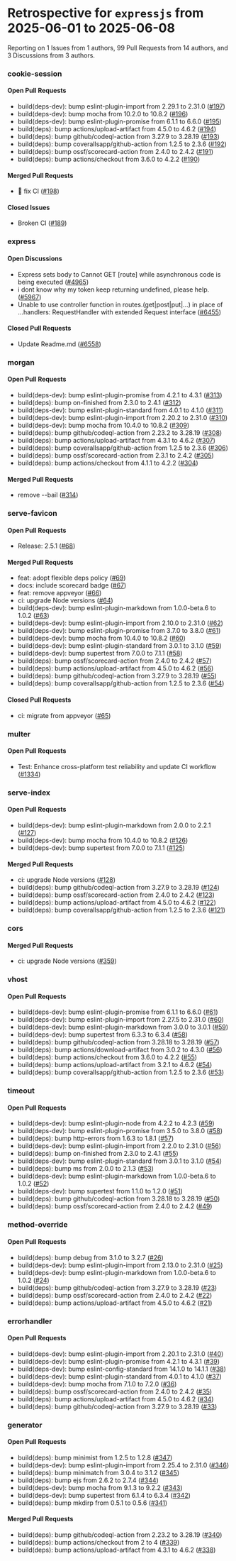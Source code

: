 # Retrospective for `expressjs` from 2025-06-01 to 2025-06-08

Reporting on 1 Issues from 1 authors, 99 Pull Requests from 14 authors, and 3 Discussions from 3 authors.


### cookie-session

#### Open Pull Requests

- build(deps-dev): bump eslint-plugin-import from 2.29.1 to 2.31.0 ([#197](https://github.com/expressjs/cookie-session/pull/197))
- build(deps-dev): bump mocha from 10.2.0 to 10.8.2 ([#196](https://github.com/expressjs/cookie-session/pull/196))
- build(deps-dev): bump eslint-plugin-promise from 6.1.1 to 6.6.0 ([#195](https://github.com/expressjs/cookie-session/pull/195))
- build(deps): bump actions/upload-artifact from 4.5.0 to 4.6.2 ([#194](https://github.com/expressjs/cookie-session/pull/194))
- build(deps): bump github/codeql-action from 3.27.9 to 3.28.19 ([#193](https://github.com/expressjs/cookie-session/pull/193))
- build(deps): bump coverallsapp/github-action from 1.2.5 to 2.3.6 ([#192](https://github.com/expressjs/cookie-session/pull/192))
- build(deps): bump ossf/scorecard-action from 2.4.0 to 2.4.2 ([#191](https://github.com/expressjs/cookie-session/pull/191))
- build(deps): bump actions/checkout from 3.6.0 to 4.2.2 ([#190](https://github.com/expressjs/cookie-session/pull/190))

#### Merged Pull Requests

- 💚 fix CI ([#198](https://github.com/expressjs/cookie-session/pull/198))

#### Closed Issues

- Broken CI ([#189](https://github.com/expressjs/cookie-session/issues/189))

### express

#### Open Discussions

- Express sets body to Cannot GET [route] while asynchronous code is being executed ([#4965](https://github.com/expressjs/express/discussions/4965))
- i dont know why my token keep returning undefined, please help. ([#5967](https://github.com/expressjs/express/discussions/5967))
- Unable to use controller function in routes.(get|post|put|...) in place of ...handlers: RequestHandler with extended Request interface ([#6455](https://github.com/expressjs/express/discussions/6455))

#### Closed Pull Requests

- Update Readme.md ([#6558](https://github.com/expressjs/express/pull/6558))

### morgan

#### Open Pull Requests

- build(deps-dev): bump eslint-plugin-promise from 4.2.1 to 4.3.1 ([#313](https://github.com/expressjs/morgan/pull/313))
- build(deps): bump on-finished from 2.3.0 to 2.4.1 ([#312](https://github.com/expressjs/morgan/pull/312))
- build(deps-dev): bump eslint-plugin-standard from 4.0.1 to 4.1.0 ([#311](https://github.com/expressjs/morgan/pull/311))
- build(deps-dev): bump eslint-plugin-import from 2.20.2 to 2.31.0 ([#310](https://github.com/expressjs/morgan/pull/310))
- build(deps-dev): bump mocha from 10.4.0 to 10.8.2 ([#309](https://github.com/expressjs/morgan/pull/309))
- build(deps): bump github/codeql-action from 2.23.2 to 3.28.19 ([#308](https://github.com/expressjs/morgan/pull/308))
- build(deps): bump actions/upload-artifact from 4.3.1 to 4.6.2 ([#307](https://github.com/expressjs/morgan/pull/307))
- build(deps): bump coverallsapp/github-action from 1.2.5 to 2.3.6 ([#306](https://github.com/expressjs/morgan/pull/306))
- build(deps): bump ossf/scorecard-action from 2.3.1 to 2.4.2 ([#305](https://github.com/expressjs/morgan/pull/305))
- build(deps): bump actions/checkout from 4.1.1 to 4.2.2 ([#304](https://github.com/expressjs/morgan/pull/304))

#### Merged Pull Requests

- remove --bail ([#314](https://github.com/expressjs/morgan/pull/314))

### serve-favicon

#### Open Pull Requests

- Release: 2.5.1 ([#68](https://github.com/expressjs/serve-favicon/pull/68))

#### Merged Pull Requests

- feat: adopt flexible deps policy ([#69](https://github.com/expressjs/serve-favicon/pull/69))
- docs: include scorecard badge ([#67](https://github.com/expressjs/serve-favicon/pull/67))
- feat: remove appveyor ([#66](https://github.com/expressjs/serve-favicon/pull/66))
- ci: upgrade Node versions ([#64](https://github.com/expressjs/serve-favicon/pull/64))
- build(deps-dev): bump eslint-plugin-markdown from 1.0.0-beta.6 to 1.0.2 ([#63](https://github.com/expressjs/serve-favicon/pull/63))
- build(deps-dev): bump eslint-plugin-import from 2.10.0 to 2.31.0 ([#62](https://github.com/expressjs/serve-favicon/pull/62))
- build(deps-dev): bump eslint-plugin-promise from 3.7.0 to 3.8.0 ([#61](https://github.com/expressjs/serve-favicon/pull/61))
- build(deps-dev): bump mocha from 10.4.0 to 10.8.2 ([#60](https://github.com/expressjs/serve-favicon/pull/60))
- build(deps-dev): bump eslint-plugin-standard from 3.0.1 to 3.1.0 ([#59](https://github.com/expressjs/serve-favicon/pull/59))
- build(deps-dev): bump supertest from 7.0.0 to 7.1.1 ([#58](https://github.com/expressjs/serve-favicon/pull/58))
- build(deps): bump ossf/scorecard-action from 2.4.0 to 2.4.2 ([#57](https://github.com/expressjs/serve-favicon/pull/57))
- build(deps): bump actions/upload-artifact from 4.5.0 to 4.6.2 ([#56](https://github.com/expressjs/serve-favicon/pull/56))
- build(deps): bump github/codeql-action from 3.27.9 to 3.28.19 ([#55](https://github.com/expressjs/serve-favicon/pull/55))
- build(deps): bump coverallsapp/github-action from 1.2.5 to 2.3.6 ([#54](https://github.com/expressjs/serve-favicon/pull/54))

#### Closed Pull Requests

- ci: migrate from appveyor ([#65](https://github.com/expressjs/serve-favicon/pull/65))

### multer

#### Open Pull Requests

- Test: Enhance cross-platform test reliability and update CI workflow ([#1334](https://github.com/expressjs/multer/pull/1334))

### serve-index

#### Open Pull Requests

- build(deps-dev): bump eslint-plugin-markdown from 2.0.0 to 2.2.1 ([#127](https://github.com/expressjs/serve-index/pull/127))
- build(deps-dev): bump mocha from 10.4.0 to 10.8.2 ([#126](https://github.com/expressjs/serve-index/pull/126))
- build(deps-dev): bump supertest from 7.0.0 to 7.1.1 ([#125](https://github.com/expressjs/serve-index/pull/125))

#### Merged Pull Requests

- ci: upgrade Node versions ([#128](https://github.com/expressjs/serve-index/pull/128))
- build(deps): bump github/codeql-action from 3.27.9 to 3.28.19 ([#124](https://github.com/expressjs/serve-index/pull/124))
- build(deps): bump ossf/scorecard-action from 2.4.0 to 2.4.2 ([#123](https://github.com/expressjs/serve-index/pull/123))
- build(deps): bump actions/upload-artifact from 4.5.0 to 4.6.2 ([#122](https://github.com/expressjs/serve-index/pull/122))
- build(deps): bump coverallsapp/github-action from 1.2.5 to 2.3.6 ([#121](https://github.com/expressjs/serve-index/pull/121))

### cors

#### Merged Pull Requests

- ci: upgrade Node versions ([#359](https://github.com/expressjs/cors/pull/359))

### vhost

#### Open Pull Requests

- build(deps-dev): bump eslint-plugin-promise from 6.1.1 to 6.6.0 ([#61](https://github.com/expressjs/vhost/pull/61))
- build(deps-dev): bump eslint-plugin-import from 2.27.5 to 2.31.0 ([#60](https://github.com/expressjs/vhost/pull/60))
- build(deps-dev): bump eslint-plugin-markdown from 3.0.0 to 3.0.1 ([#59](https://github.com/expressjs/vhost/pull/59))
- build(deps-dev): bump supertest from 6.3.3 to 6.3.4 ([#58](https://github.com/expressjs/vhost/pull/58))
- build(deps): bump github/codeql-action from 3.28.18 to 3.28.19 ([#57](https://github.com/expressjs/vhost/pull/57))
- build(deps): bump actions/download-artifact from 3.0.2 to 4.3.0 ([#56](https://github.com/expressjs/vhost/pull/56))
- build(deps): bump actions/checkout from 3.6.0 to 4.2.2 ([#55](https://github.com/expressjs/vhost/pull/55))
- build(deps): bump actions/upload-artifact from 3.2.1 to 4.6.2 ([#54](https://github.com/expressjs/vhost/pull/54))
- build(deps): bump coverallsapp/github-action from 1.2.5 to 2.3.6 ([#53](https://github.com/expressjs/vhost/pull/53))

### timeout

#### Open Pull Requests

- build(deps-dev): bump eslint-plugin-node from 4.2.2 to 4.2.3 ([#59](https://github.com/expressjs/timeout/pull/59))
- build(deps-dev): bump eslint-plugin-promise from 3.5.0 to 3.8.0 ([#58](https://github.com/expressjs/timeout/pull/58))
- build(deps): bump http-errors from 1.6.3 to 1.8.1 ([#57](https://github.com/expressjs/timeout/pull/57))
- build(deps-dev): bump eslint-plugin-import from 2.2.0 to 2.31.0 ([#56](https://github.com/expressjs/timeout/pull/56))
- build(deps): bump on-finished from 2.3.0 to 2.4.1 ([#55](https://github.com/expressjs/timeout/pull/55))
- build(deps-dev): bump eslint-plugin-standard from 3.0.1 to 3.1.0 ([#54](https://github.com/expressjs/timeout/pull/54))
- build(deps): bump ms from 2.0.0 to 2.1.3 ([#53](https://github.com/expressjs/timeout/pull/53))
- build(deps-dev): bump eslint-plugin-markdown from 1.0.0-beta.6 to 1.0.2 ([#52](https://github.com/expressjs/timeout/pull/52))
- build(deps-dev): bump supertest from 1.1.0 to 1.2.0 ([#51](https://github.com/expressjs/timeout/pull/51))
- build(deps): bump github/codeql-action from 3.28.18 to 3.28.19 ([#50](https://github.com/expressjs/timeout/pull/50))
- build(deps): bump ossf/scorecard-action from 2.4.0 to 2.4.2 ([#49](https://github.com/expressjs/timeout/pull/49))

### method-override

#### Open Pull Requests

- build(deps): bump debug from 3.1.0 to 3.2.7 ([#26](https://github.com/expressjs/method-override/pull/26))
- build(deps-dev): bump eslint-plugin-import from 2.13.0 to 2.31.0 ([#25](https://github.com/expressjs/method-override/pull/25))
- build(deps-dev): bump eslint-plugin-markdown from 1.0.0-beta.6 to 1.0.2 ([#24](https://github.com/expressjs/method-override/pull/24))
- build(deps): bump github/codeql-action from 3.27.9 to 3.28.19 ([#23](https://github.com/expressjs/method-override/pull/23))
- build(deps): bump ossf/scorecard-action from 2.4.0 to 2.4.2 ([#22](https://github.com/expressjs/method-override/pull/22))
- build(deps): bump actions/upload-artifact from 4.5.0 to 4.6.2 ([#21](https://github.com/expressjs/method-override/pull/21))

### errorhandler

#### Open Pull Requests

- build(deps-dev): bump eslint-plugin-import from 2.20.1 to 2.31.0 ([#40](https://github.com/expressjs/errorhandler/pull/40))
- build(deps-dev): bump eslint-plugin-promise from 4.2.1 to 4.3.1 ([#39](https://github.com/expressjs/errorhandler/pull/39))
- build(deps-dev): bump eslint-config-standard from 14.1.0 to 14.1.1 ([#38](https://github.com/expressjs/errorhandler/pull/38))
- build(deps-dev): bump eslint-plugin-standard from 4.0.1 to 4.1.0 ([#37](https://github.com/expressjs/errorhandler/pull/37))
- build(deps-dev): bump mocha from 7.1.0 to 7.2.0 ([#36](https://github.com/expressjs/errorhandler/pull/36))
- build(deps): bump ossf/scorecard-action from 2.4.0 to 2.4.2 ([#35](https://github.com/expressjs/errorhandler/pull/35))
- build(deps): bump actions/upload-artifact from 4.5.0 to 4.6.2 ([#34](https://github.com/expressjs/errorhandler/pull/34))
- build(deps): bump github/codeql-action from 3.27.9 to 3.28.19 ([#33](https://github.com/expressjs/errorhandler/pull/33))

### generator

#### Open Pull Requests

- build(deps): bump minimist from 1.2.5 to 1.2.8 ([#347](https://github.com/expressjs/generator/pull/347))
- build(deps-dev): bump eslint-plugin-import from 2.25.4 to 2.31.0 ([#346](https://github.com/expressjs/generator/pull/346))
- build(deps): bump minimatch from 3.0.4 to 3.1.2 ([#345](https://github.com/expressjs/generator/pull/345))
- build(deps): bump ejs from 2.6.2 to 2.7.4 ([#344](https://github.com/expressjs/generator/pull/344))
- build(deps-dev): bump mocha from 9.1.3 to 9.2.2 ([#343](https://github.com/expressjs/generator/pull/343))
- build(deps-dev): bump supertest from 6.1.4 to 6.3.4 ([#342](https://github.com/expressjs/generator/pull/342))
- build(deps): bump mkdirp from 0.5.1 to 0.5.6 ([#341](https://github.com/expressjs/generator/pull/341))

#### Merged Pull Requests

- build(deps): bump github/codeql-action from 2.23.2 to 3.28.19 ([#340](https://github.com/expressjs/generator/pull/340))
- build(deps): bump actions/checkout from 2 to 4 ([#339](https://github.com/expressjs/generator/pull/339))
- build(deps): bump actions/upload-artifact from 4.3.1 to 4.6.2 ([#338](https://github.com/expressjs/generator/pull/338))